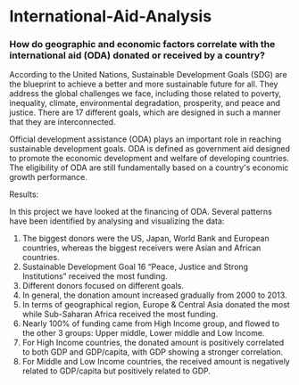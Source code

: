 # International-Aid-Analysis
### How do geographic and economic factors correlate with the international aid (ODA) donated or received by a country?

According to the United Nations, Sustainable Development Goals (SDG) are the blueprint to achieve a better and more sustainable future for all. They address the global challenges we face, including those related to poverty, inequality, climate, environmental degradation, prosperity, and peace and justice. There are 17 different goals, which are designed in such a manner that they are interconnected.

Official development assistance (ODA) plays an important role in reaching sustainable development goals. ODA is defined as government aid designed to promote the economic development and welfare of developing countries. The eligibility of ODA are still fundamentally based on a country's economic growth performance.

Results:

In this project we have looked at the financing of ODA. Several patterns have been identified by analysing and visualizing the data:
1. The biggest donors were the US, Japan, World Bank and European countries, whereas the biggest receivers were Asian and African countries.
2. Sustainable Development Goal 16 “Peace, Justice and Strong Institutions” received the most funding.
3. Different donors focused on different goals.
4. In general, the donation amount increased gradually from 2000 to 2013.
5. In terms of geographical region, Europe & Central Asia donated the most while Sub-Saharan Africa received the most funding.
6. Nearly 100% of funding came from High Income group, and flowed to the other 3 groups: Upper middle, Lower middle and Low Income.
7. For High Income countries, the donated amount is positively correlated to both GDP and GDP/capita, with GDP showing a stronger correlation.
8. For Middle and Low Income countries, the received amount is negatively related to GDP/capita but positively related to GDP.
